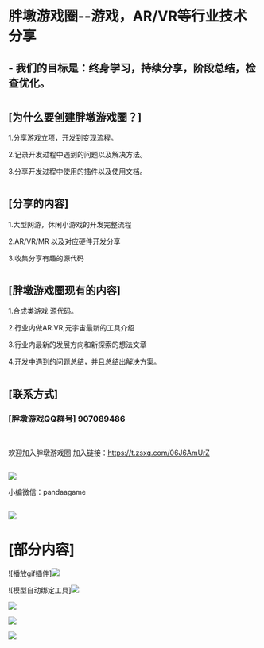 # 胖墩游戏圈--游戏，AR/VR等行业技术分享  
## - 我们的目标是：终身学习，持续分享，阶段总结，检查优化。

#
## [为什么要创建胖墩游戏圈？] 
1.分享游戏立项，开发到变现流程。

2.记录开发过程中遇到的问题以及解决方法。

3.分享开发过程中使用的插件以及使用文档。
#
## [分享的内容]

1.大型网游，休闲小游戏的开发完整流程

2.AR/VR/MR 以及对应硬件开发分享

3.收集分享有趣的源代码
#
## [胖墩游戏圈现有的内容]
1.合成类游戏 源代码。

2.行业内做AR.VR,元宇宙最新的工具介绍

3.行业内最新的发展方向和新探索的想法文章

4.开发中遇到的问题总结，并且总结出解决方案。
#
## [联系方式]
### [胖墩游戏QQ群号] 907089486
<br>

欢迎加入胖墩游戏圈
加入链接：https://t.zsxq.com/06J6AmUrZ
##
![](Readme%E5%9B%BE%E7%89%87/%E8%83%96%E5%A2%A9%E6%98%9F%E7%90%83%E5%8F%B7.jpeg)

小编微信：pandaagame
##
![](Readme%E5%9B%BE%E7%89%87/%E8%8A%B1%E7%94%9F%E7%B3%96%E5%BE%AE%E4%BF%A1.jpg)


#
# [部分内容]

![播放gif插件]![](Readme%E5%9B%BE%E7%89%87/ProGif.png)

![模型自动绑定工具]![](Readme%E5%9B%BE%E7%89%87/AccuRIG.png)

![](Readme%E5%9B%BE%E7%89%87/any%20world.png)

![](Readme%E5%9B%BE%E7%89%87/AR%E6%B7%B1%E8%89%B2%E8%83%8C%E6%99%AF.png)

![](Readme%E5%9B%BE%E7%89%87/%E6%B8%B8%E6%88%8F%E6%9C%8D%E5%8A%A1%E5%99%A8%E6%9E%B6%E6%9E%84%E5%92%8C%E4%BC%98%E5%8C%96.png)